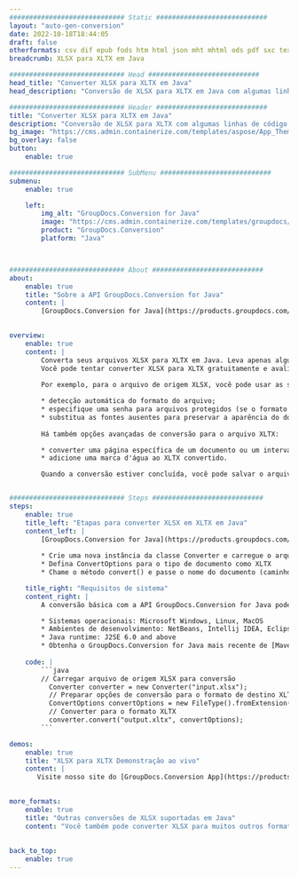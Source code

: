 ```yaml
---
############################# Static ############################
layout: "auto-gen-conversion"
date: 2022-10-18T18:44:05
draft: false
otherformats: csv dif epub fods htm html json mht mhtml ods pdf sxc tex tsv xlam xls xlsb xlsm xlsx xlt xltm xltx xml xps
breadcrumb: XLSX para XLTX em Java

############################# Head ############################
head_title: "Converter XLSX para XLTX em Java"
head_description: "Conversão de XLSX para XLTX em Java com algumas linhas de código. Converta mais de 160 formatos de arquivo usando a API de conversão de documentos do GroupDocs para Java"

############################# Header ############################
title: "Converter XLSX para XLTX em Java"
description: "Conversão de XLSX para XLTX com algumas linhas de código Java"
bg_image: "https://cms.admin.containerize.com/templates/aspose/App_Themes/V3/images/bg/header1.png"
bg_overlay: false
button:
    enable: true

############################# SubMenu ############################
submenu:
    enable: true

    left:
        img_alt: "GroupDocs.Conversion for Java"
        image: "https://cms.admin.containerize.com/templates/groupdocs/images/product-logos/90x90-noborder/groupdocs-conversion-java.png"
        product: "GroupDocs.Conversion"
        platform: "Java"



############################# About ############################
about:
    enable: true
    title: "Sobre a API GroupDocs.Conversion for Java"
    content: |
        [GroupDocs.Conversion for Java](https://products.groupdocs.com/conversion/java/) é uma API avançada de conversão de formato de arquivo para conversão entre formatos populares de imagem e documento, como Microsoft Office, OpenDocument, PDF, HTML, e-mail, CAD. e muito mais com apenas algumas linhas de código. A API nativa detecta automaticamente os formatos dos documentos originais e oferece muitas opções para personalizar os documentos convertidos. Juntamente com a função de extrair informações de um documento, ele também suporta o armazenamento em cache dos resultados da conversão para o disco local por padrão. No entanto, qualquer tipo de armazenamento em cache pode ser suportado pela implementação das interfaces apropriadas - Amazon S3, Dropbox, Google Drive, Windows Azure, Reddis ou quaisquer outras.
    

overview:
    enable: true
    content: |
        Converta seus arquivos XLSX para XLTX em Java. Leva apenas algumas linhas de código Java em qualquer plataforma de sua escolha, como Windows, Linux, macOS.
        Você pode tentar converter XLSX para XLTX gratuitamente e avaliar a qualidade dos resultados da conversão. Junto com scripts de conversão de arquivo simples, você pode tentar opções mais sofisticadas para carregar o arquivo de origem XLSX e armazenar a saída XLTX. 
        
        Por exemplo, para o arquivo de origem XLSX, você pode usar as seguintes opções de carregamento:

        * detecção automática do formato do arquivo;
        * especifique uma senha para arquivos protegidos (se o formato de arquivo for compatível);
        * substitua as fontes ausentes para preservar a aparência do documento.
        
        Há também opções avançadas de conversão para o arquivo XLTX:

        * converter uma página específica de um documento ou um intervalo de páginas;
        * adicione uma marca d'água ao XLTX convertido.

        Quando a conversão estiver concluída, você pode salvar o arquivo XLTX no caminho do arquivo local ou em qualquer armazenamento de terceiros, como FTP, Amazon S3, Google Drive, Dropbox etc. Observe - para converter XLSX para XLTX, você não precisa instalar nenhum software adicional, como MS Office, Open Office, Adobe Acrobat Reader etc.


############################# Steps ############################
steps:
    enable: true
    title_left: "Etapas para converter XLSX em XLTX em Java"
    content_left: |
        [GroupDocs.Conversion for Java](https://products.groupdocs.com/conversion/java/) permite que os desenvolvedores convertam facilmente o arquivo XLSX para XLTX com algumas linhas de código.
        
        * Crie uma nova instância da classe Converter e carregue o arquivo XLSX com o caminho completo
        * Defina ConvertOptions para o tipo de documento como XLTX
        * Chame o método convert() e passe o nome do documento (caminho completo) e formato (XLTX) como parâmetro

    title_right: "Requisitos de sistema"
    content_right: |
        A conversão básica com a API GroupDocs.Conversion for Java pode ser feita com apenas algumas linhas de código. Nossas APIs são suportadas em todas as principais plataformas e sistemas operacionais. Antes de executar o código abaixo, certifique-se de ter os seguintes pré-requisitos instalados em seu sistema.

        * Sistemas operacionais: Microsoft Windows, Linux, MacOS
        * Ambientes de desenvolvimento: NetBeans, Intellij IDEA, Eclipse, etc.
        * Java runtime: J2SE 6.0 and above
        * Obtenha o GroupDocs.Conversion for Java mais recente de [Maven](https://repository.groupdocs.com/webapp/#/artifacts/browse/tree/General/repo/com/groupdocs/groupdocs-conversion)
         
    code: |
        ```java    
        // Carregar arquivo de origem XLSX para conversão
          Converter converter = new Converter("input.xlsx");
          // Preparar opções de conversão para o formato de destino XLTX
          ConvertOptions convertOptions = new FileType().fromExtension("xltx").getConvertOptions();
          // Converter para o formato XLTX
          converter.convert("output.xltx", convertOptions);
        ```

demos:
    enable: true
    title: "XLSX para XLTX Demonstração ao vivo"
    content: |
       Visite nosso site do [GroupDocs.Conversion App](https://products.groupdocs.app/conversion/family) e experimente a conversão de XLSX para XLTX agora. A demonstração gratuita tem os seguintes benefícios
          

more_formats:
    enable: true
    title: "Outras conversões de XLSX suportadas em Java"
    content: "Você também pode converter XLSX para muitos outros formatos de arquivo. Por favor, veja a lista abaixo."
       
       
back_to_top:
    enable: true
---
```

